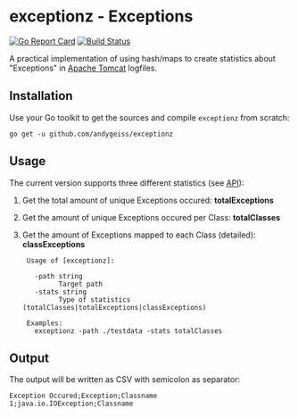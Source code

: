 # exceptionz - Exceptions

[![Go Report Card](https://goreportcard.com/badge/github.com/andygeiss/exceptionz)](https://goreportcard.com/report/github.com/andygeiss/exceptionz)
[![Build Status](https://travis-ci.org/andygeiss/exceptionz.svg?branch=master)](https://travis-ci.org/andygeiss/exceptionz)

A practical implementation of using hash/maps to create statistics about "Exceptions" in [Apache Tomcat](http://tomcat.apache.org/) logfiles.

## Installation

Use your Go toolkit to get the sources and compile <code>exceptionz</code> from scratch:

    go get -u github.com/andygeiss/exceptionz

## Usage

The current version supports three different statistics (see [API](https://github.com/andygeiss/exceptionz/blob/master/api/parsing.proto)):
1. Get the total amount of unique Exceptions occured:               <b>totalExceptions</b>
2. Get the amount of unique Exceptions occured per Class:           <b>totalClasses</b>
3. Get the amount of Exceptions mapped to each Class (detailed):    <b>classExceptions</b>

        Usage of [exceptionz]:
        
          -path string
                Target path
          -stats string
                Type of statistics (totalClasses|totalExceptions|classExceptions)
        
        Examples:
          exceptionz -path ./testdata -stats totalClasses

## Output

The output will be written as CSV with semicolon as separator:

    Exception Occured;Exception;Classname
    1;java.io.IOException;Classname
